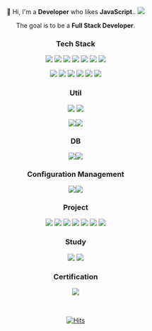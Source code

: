 <div align="center">

👋 Hi, I'm a **Developer** who likes **JavaScript**.. <img src="https://img.shields.io/badge/Like Coffee-000000?style=square&logo=Buy Me A Coffee&logoColor=white"/> 

The goal is to be a **Full Stack Developer**.

### Tech Stack

<img src="https://img.shields.io/badge/Javascript-F7DF1E?style=square&logo=Javascript&logoColor=black"/> <img src="https://img.shields.io/badge/TypeScript-3178C6?style=square&logo=TypeScript&logoColor=white"/> <img src="https://img.shields.io/badge/Html5-E34F26?style=square&logo=Html5&logoColor=white"/> <img src="https://img.shields.io/badge/Css3-1572B6?style=square&logo=Css3&logoColor=white"/> 
<img src="https://img.shields.io/badge/Sass(Scss)-CC6699?style=square&logo=Sass&logoColor=white"/>
<img src="https://img.shields.io/badge/Java-007396?style=square&logo=Java&logoColor=white"/>  <img src="https://img.shields.io/badge/Jquery-0769AD?style=square&logo=jquery&logoColor=white"/>
  
<img src="https://img.shields.io/badge/Gulp-CF4647?style=square&logo=Gulp&logoColor=white"/> <img src="https://img.shields.io/badge/Jest-C21325?style=square&logo=Jest&logoColor=white"/> 
<img src="https://img.shields.io/badge/yarn-2C8EBB?style=square&logo=yarn&logoColor=white"/> <img src="https://img.shields.io/badge/npm-CB3837?style=square&logo=npm&logoColor=white"/> <img src="https://img.shields.io/badge/babel-F9DC3E?style=square&logo=babel&logoColor=white"/>
  <img src="https://img.shields.io/badge/Webpack-8DD6F9?style=square&logo=Webpack&logoColor=white"/> 
 
  
### Util

<img src="https://img.shields.io/badge/Visual Studio Code-007ACC?style=square&logo=Visual Studio Code&logoColor=white"/> <img src="https://img.shields.io/badge/Eclipse IDE-2C2255?style=square&logo=Eclipse IDE&logoColor=white"/>
  
<img src="https://img.shields.io/badge/Slack-4A154B?style=square&logo=Slack&logoColor=white"/><img src="https://img.shields.io/badge/Microsoft Teams-6264A7?style=square&logo=Microsoft Teams&logoColor=white"/>
  
### DB
<img src="https://img.shields.io/badge/mysql-4479A1?style=square&logo=mysql&logoColor=white"/><img src="https://img.shields.io/badge/Oracle-F80000?style=square&logo=Oracle&logoColor=white"/>

### Configuration Management
  
<img src="https://img.shields.io/badge/Github-181717?style=square&logo=Github&logoColor=white"/><img src="https://img.shields.io/badge/Gitlab-FCA121?style=square&logo=Gitlab&logoColor=white"/>
  
### Project

<img src="https://img.shields.io/badge/React-61DAFB?style=square&logo=React&logoColor=white"/>
<img src="https://img.shields.io/badge/Redux-764ABC?style=square&logo=Redux&logoColor=white"/>
<img src="https://img.shields.io/badge/Spring-6DB33F?style=square&logo=Spring&logoColor=white"/> 
<img src="https://img.shields.io/badge/Node.js & Express-339933?style=square&logo=Node.js&logoColor=white"/>
<img src="https://img.shields.io/badge/Vue.js-4FC08D?style=square&logo=Vue.js&logoColor=white"/>
<img src="https://img.shields.io/badge/Vuex-4FC08D?style=square&logo=Vue.js&logoColor=white"/> 
<img src="https://img.shields.io/badge/Angular-CF4647?style=square&logo=Angular&logoColor=white"/> 
  
### Study

<img src="https://img.shields.io/badge/ReactiveX-B7178C?style=square&logo=ReactiveX&logoColor=white"/> 
<img src="https://img.shields.io/badge/Svelte-FF3E00?style=square&logo=Svelte&logoColor=white"/>

### Certification

<a href="https://www.credly.com/badges/e49945df-72ba-4577-b1e2-e2a35e175f12/public_url"><img src="https://images.credly.com/size/110x110/images/00634f82-b07f-4bbd-a6bb-53de397fc3a6/image.png"/><a/>
  
<br/><br/>
[![Hits](https://hits.seeyoufarm.com/api/count/incr/badge.svg?url=https%3A%2F%2Fgithub.com%2Fjun-kuun&count_bg=%2379C83D&title_bg=%23555555&icon=&icon_color=%23E7E7E7&title=Hello%2C+world%21&edge_flat=false)](https://hits.seeyoufarm.com)

</div>

